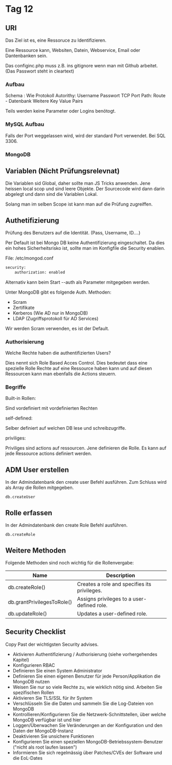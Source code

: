 # Tag 12

## URI

Das Ziel ist es, eine Ressoruce zu Identifizieren.

Eine Ressource kann, Websiten, Datein, Webservice, Email oder Dantenbanken sein.

Das configinc.php muss z.B. ins gitignore wenn man mit Github arbeitet. (Das Passwort steht in cleartext)

### Aufbau

Schema : Wie Protokoll
Autorithy: Username Passwort TCP Port
Path: Route - Datenbank
Weitere Key Value Pairs

Teils werden keine Parameter oder Logins benötogt.

### MySQL Aufbau

Falls der Port weggelassen wird, wird der standard Port verwendet. Bei SQL 3306.

### MongoDB

## Variablen (Nicht Prüfungsrelevnat)

Die Variablen sid Global, daher sollte man JS Tricks anwenden. Jene heissen local scop und sind leere Objekte.
Der Sourcecode wird dann darin abgelegt und dann sind die Variablen Lokal.

Solang man im selben Scope ist kann man auf die Prüfung zugreiffen.

## Authetifizierung

Prüfung des Benutzers auf die Identität. (Pass, Username, ID....)

Per Default ist bei Mongo DB keine Authentifizierung eingeschaltet.
Da dies ein hohes Sicherheitsrisko ist, sollte man im Konfigfile die Security enablen.

File: /etc/mongod.conf

```bash
security:
    authorization: enabled
```

Alternativ kann beim Start --auth als Parameter mitgegeben werden.

Unter MongoDB gibt es folgende Auth. Methoden:

- Scram
- Zertifikate
- Kerberos (Wie AD nur in MongoDB)
- LDAP (Zugriffsprotokoll für AD Services)

Wir werden Scram verwenden, es ist der Default.

### Authorisierung

Welche Rechte haben die authentifizierten Users?

Dies nennt sich Role Based Acces Control. Dies bedeutet dass eine spezielle Rolle Rechte auf eine Ressource haben kann und auf diesen Ressourcen kann man ebenfalls die Actions steuern.

### Begriffe

Built-in Rollen:

Sind vordefiniert mit vordefinierten Rechten

self-defined:

Selber definiert auf welchen DB lese und schreibzugriffe.

priviliges:

Priviliges sind actions auf ressourcen. Jene definieren die Rolle. Es kann auf jede Ressource actions definiert werden.

## ADM User erstellen

In der Admindatenbank den create user Befehl ausführen. Zum Schluss wird als Array die Rollen mitgegeben.

`db.createUser`

## Rolle erfassen

In der Admindatenbank den create Role Befehl ausführen.

`db.createRole`

## Weitere Methoden

Folgende Methoden sind noch wichtig für die Rollenvergabe:

| Name                       | Description                                  |
|----------------------------|----------------------------------------------|
| db.createRole()            | Creates a role and specifies its privileges. |
| db.grantPrivilegesToRole() | Assigns privileges to a user-defined role.   |
| db.updateRole()            | Updates a user-defined role.                 |

## Security Checklist

Copy Past der wichtigsten Security advises.

- Aktivieren Authentifizierung / Authorisierung (siehe vorhergehendes Kapitel)  
- Konfigurieren RBAC  
- Definieren Sie einen System Administrator  
- Definieren Sie einen eigenen Benutzer für jede Person/Applikation die MongoDB nutzen  
- Weisen Sie nur so viele Rechte zu, wie wirklich nötig sind. Arbeiten Sie spezifischen Rollen  
- Aktivieren Sie TLS/SSL für ihr System  
- Verschlüsseln Sie die Daten und sammeln Sie die Log-Dateien von MongoDB  
- Kontrollieren/Konfigurieren Sie die Netzwerk-Schnittstellen, über welche MongoDB verfügbar ist und hier  
- Loggen/Überwachen Sie Veränderungen an der Konfiguration und den Daten der MongoDB-Instanz  
- Deaktivieren Sie unsichere Funktionen  
- Konfigurieren Sie einen speziellen MongoDB-Betriebssystem-Benutzer ("nicht als root laufen lassen")  
- Informieren Sie sich regelmässig über Patches/CVEs der Software und die EoL-Dates
